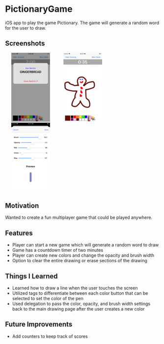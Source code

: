 # PictionaryGame
iOS app to play the game Pictionary. The game will generate a random word for the user to draw.

## Screenshots
<img src="images/pictionary1.png" width="25%" hspace="20"> <img src="images/pictionary2.png" width="25%" hspace="20"> <img src="images/pictionary3.png" width="25%" hspace="20">

## Motivation
Wanted to create a fun multiplayer game that could be played anywhere.

## Features
* Player can start a new game which will generate a random word to draw
* Game has a countdown timer of two minutes
* Player can create new colors and change the opacity and brush width 
* Option to clear the entire drawing or erase sections of the drawing

## Things I Learned
* Learned how to draw a line when the user touches the screen 
* Utilized tags to differentiate between each color button that can be selected to set the color of the pen
* Used delegation to pass the color, opacity, and brush width settings back to the main drawing page after the user creates a new color

## Future Improvements
* Add counters to keep track of scores
